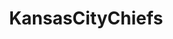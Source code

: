 ---
title: KansasCityChiefs
crosslinks:
- youtubefactsbot
- nfl
- anti_gif_bot
- steelers
- youtubot
- livven
- MassdropBot
- oaklandraiders
- KCRoyals
- nflstreams
- reddit_stream
- eagles
- '2013'
- Patriots
- tmsbmeta
- Madden
- bengals
- botwatch
- 49ers
- NFL_Draft
---